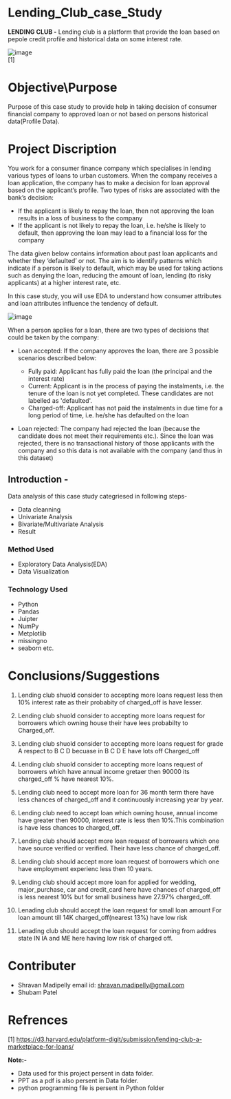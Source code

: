 # Lending_Club_case_Study
**LENDING CLUB -** Lending club is a platform that provide the loan based on pepole credit profile and historical data on some interest rate.

![image](https://user-images.githubusercontent.com/72481400/216401114-b7bee350-abb9-42c1-b8b8-700e27fa60a9.png)  
                                     [1]

# Objective\Purpose
Purpose of this case study to provide help in taking decision of consumer financial company to approved loan or not based on persons historical data(Profile Data).

# Project Discription
You work for a consumer finance company which specialises in lending various types of loans to urban customers. When the company receives a loan application, the company has to make a decision for loan approval based on the applicant’s profile. Two types of risks are associated with the bank’s decision:
 
 * If the applicant is likely to repay the loan, then not approving the loan results in a loss of business to the company
 * If the applicant is not likely to repay the loan, i.e. he/she is likely to default, then approving the loan may lead to a financial loss for the company

The data given below contains information about past loan applicants and whether they ‘defaulted’ or not. The aim is to identify patterns which indicate if a person is likely to default, which may be used for taking actions such as denying the loan, reducing the amount of loan, lending (to risky applicants) at a higher interest rate, etc. 

In this case study, you will use EDA to understand how consumer attributes and loan attributes influence the tendency of default.

![image](https://user-images.githubusercontent.com/72481400/216405337-152fb141-62c8-47a3-ae80-61a865d04a16.png)

When a person applies for a loan, there are two types of decisions that could be taken by the company:

* Loan accepted: If the company approves the loan, there are 3 possible scenarios described below:

  * Fully paid: Applicant has fully paid the loan (the principal and the interest rate)
  * Current: Applicant is in the process of paying the instalments, i.e. the tenure of the loan is not yet completed. These candidates are not labelled as 'defaulted'.
  * Charged-off: Applicant has not paid the instalments in due time for a long period of time, i.e. he/she has defaulted on the loan 

* Loan rejected: The company had rejected the loan (because the candidate does not meet their requirements etc.). Since the loan was rejected, there is no transactional history of those applicants with the company and so this data is not available with the company (and thus in this dataset)


## Introduction - 
Data analysis of this case study categriesed in following steps-
* Data cleanning
* Univariate Analysis
* Bivariate/Multivariate Analysis
* Result



### Method Used
* Exploratory Data Analysis(EDA)
* Data Visualization 

### Technology Used
* Python
* Pandas
* Juipter 
* NumPy
* Metplotlib 
* missingno
* seaborn etc.





# Conclusions/Suggestions

1) Lending club shuold consider to accepting more loans request less then 10% interest rate as their probabity of charged_off is have lesser.

2) Lending club shuold consider to accepting more loans request for borrowers which owning house their have lees probabilty to Charged_off.

3) Lending club shuold consider to accepting more loans request for grade A respect to B C D becuase in B C D E have lots off Charged_off

4) Lending club shuold consider to accepting more loans request of borrowers which have annual income gretaer then 90000 its charged_off % have nearest 10%.

5) Lending club need to accept more loan for 36 month term there have less chances of charged_off and it continuously increasing year by year.

6) Lending club need to accept loan which owning house, annual income have greater then 90000, interest rate is less then 10%.This combination is have less chances to charged_off.

7) Lending club should accept more loan request of borrowers which one have source verified or verified. Their have less chance of charged_off.

8) Lending club should accept more loan request of borrowers which one have employment experienc less then 10 years.

9) Lending club should accept more loan for applied for wedding, major_purchase, car and credit_card here have chances of charged_off is less nearest 10% but for small business have 27.97% charged_off.

10) Lenading club should accept the loan request for small loan amount For loan amount till 14K charged_off(nearest 13%) have low risk

11) Lenading club should accept the loan request for coming from addres state IN IA and ME here having low risk of charged off.



# Contributer
* Shravan Madipelly
   email id: shravan.madipelly@gmail.com 
* Shubam Patel
  
# Refrences
[1] https://d3.harvard.edu/platform-digit/submission/lending-club-a-marketplace-for-loans/ 
   
**Note:-**
* Data used for this project persent in data folder.
* PPT as a pdf is also persent in Data folder.
* python programming file is persent in Python folder 
